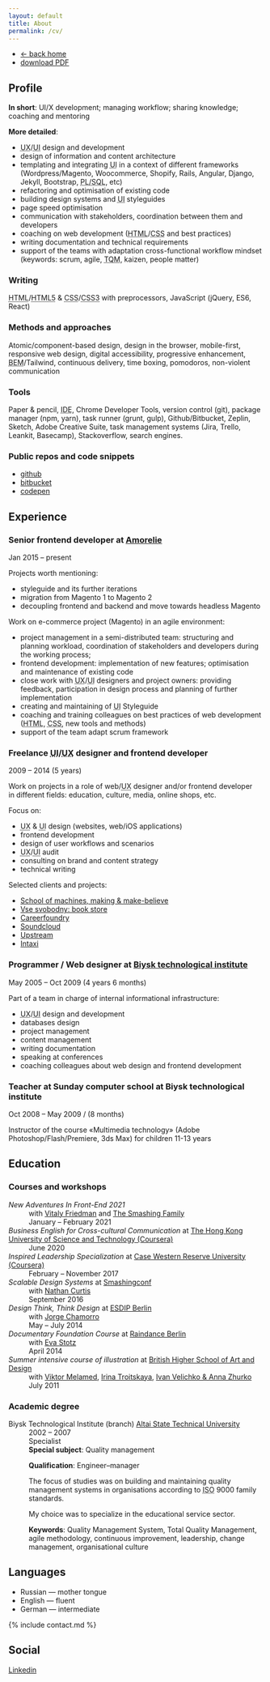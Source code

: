 ```yaml
---
layout: default
title: About
permalink: /cv/
---
```


<nav>
  <ul>
    <li class="nav__item {% if location == '/' or page.layout == 'default' %}active {% endif %}"><a href="/"><span class="icon">&larr; </span>back home</a></li>
    <li class="download"><a href="/tania-abanina-cv.pdf">download PDF</a></li>
  </ul>
</nav>

## Profile

**In short**: UI/X development; managing workflow; sharing knowledge; coaching and mentoring


**More detailed**:

- <abbr title="User Experience">UX</abbr>/<abbr title="User Interface">UI</abbr> design and development
- design of information and content architecture
- templating and integrating <abbr title="User Interface">UI</abbr> in a context of different frameworks (Wordpress/Magento, Woocommerce, Shopify, Rails, Angular, Django, Jekyll, Bootstrap, <abbr title="Procedural Language/Structured Query Language">PL/SQL</abbr>, etc)
- refactoring and optimisation of existing code
- building design systems and <abbr title="User Interface">UI</abbr> styleguides
- page speed optimisation
- communication with stakeholders, coordination between them and developers
- coaching on web development (<abbr title="HyperText Markup Language">HTML</abbr>/<abbr title="Cascading Style Sheets">CSS</abbr> and best practices)
- writing documentation and technical requirements
- support of the teams with adaptation cross-functional workflow mindset (keywords: scrum, agile, <abbr title="Total Quality Management">TQM</abbr>, kaizen, people matter)

### Writing
<abbr title="HyperText Markup Language">HTML</abbr>/<abbr title="HyperText Markup Language Version 5">HTML5</abbr> &amp; <abbr title="Cascading Style Sheets">CSS</abbr>/<abbr title="Cascading Style Sheets, Level 3">CSS3</abbr> with preprocessors, JavaScript (jQuery, ES6, React)

### Methods and approaches
Atomic/component-based design, design in the browser, mobile-first, responsive web design, digital accessibility, progressive enhancement, <abbr title="Block Element Modifier">BEM</abbr>/Tailwind, continuous delivery, time boxing, pomodoros, non-violent communication

### Tools
Paper & pencil, <abbr title="Integrated Development Environment">IDE</abbr>, Chrome Developer Tools, version control (git), package manager (npm, yarn), task runner (grunt, gulp), Github/Bitbucket, Zeplin, Sketch, Adobe Creative Suite, task management systems (Jira, Trello, Leankit, Basecamp), Stackoverflow, search engines.


### Public repos and code snippets
- [github](https://github.com/tataata)
- [bitbucket](https://bitbucket.org/tataata)
- [codepen](http://codepen.io/tataata/)


## Experience

### Senior frontend developer at [Amorelie](https://amorelie.de)
<p class="mute">Jan 2015 &ndash; present</p>

Projects worth mentioning:

- styleguide and its further iterations
- migration from Magento 1 to Magento 2
- decoupling frontend and backend and move towards headless Magento


Work on e-commerce project (Magento) in an agile environment:

- project management in a semi-distributed team: structuring and planning workload, coordination of  stakeholders and developers during the working process;
- frontend development: implementation of new features; optimisation and maintenance of existing code
- close work with <abbr title="User Experience">UX</abbr>/<abbr title="User Interface">UI</abbr> designers and project owners: providing feedback, participation in design process and planning of further implementation
- creating and maintaining of <abbr title="User Interface">UI</abbr> Styleguide
- coaching and training colleagues on best practices of web development (<abbr title="HyperText Markup Language">HTML</abbr>, <abbr title="Cascading Style Sheets">CSS</abbr>, new tools and methods)
- support of the team adapt scrum framework


### Freelance <abbr title="User Interface">UI</abbr>/<abbr title="User Experience">UX</abbr> designer and frontend developer
<p class="mute">2009 &ndash; 2014 (5&nbsp;years)</p>

Work on projects in&nbsp;a&nbsp;role&nbsp;of&nbsp;web/<abbr title="User Experience">UX</abbr> designer and/or frontend developer in&nbsp;different fields: education, culture, media, online shops, etc.

Focus on:
- <abbr title="User Experience">UX</abbr> &amp; <abbr title="User Interface">UI</abbr> design (websites, web/iOS applications)
- frontend development
- design of user workflows and scenarios
- <abbr title="User Experience">UX</abbr>/<abbr title="User Interface">UI</abbr> audit
- consulting on brand and content strategy
- technical writing

Selected clients and projects:

- [School of machines, making &amp; make-believe](http://schoolofma.org/)
- [Vse svobodny: book store](http://vse-svobodny.com/)
- [Careerfoundry](https://careerfoundry.com/)
- [Soundcloud](https://soundcloud.com/)
- [Upstream](http://upstre.am/)
- [Intaxi](http://intaxi.ru/)


### Programmer / Web designer at [Biysk technological institute](http://www.bti.secna.ru)
<p class="mute">May 2005 &ndash; Oct 2009 (4&nbsp;years 6&nbsp;months)</p>

Part of a team in charge of internal informational infrastructure:
- <abbr title="User Experience">UX</abbr>/<abbr title="User Interface">UI</abbr> design and development
- databases design
- project management
- content management
- writing documentation
- speaking at conferences
- coaching colleagues about web design and frontend development


### Teacher at Sunday computer school at&nbsp;Biysk technological institute
<p class="mute">Oct 2008 &ndash; May 2009 / (8 months)</p>

Instructor of&nbsp;the&nbsp;course «Multimedia technology» (Adobe Photoshop/Flash/Premiere, 3ds Max) for children 11-13&nbsp;years


## Education

### Courses and workshops

<dl>
	<dt><em>New Adventures In Front-End 2021</em></dt>
	<dd>with <a href="https://www.smashingmagazine.com/author/vitaly-friedman/">Vitaly Friedman</a> and <a href="https://smashingconf.com/online-workshops">The Smashing Family</a></dd>
	<dd>January &ndash; February 2021</dd>
  <dt><em>Business English for Cross-cultural Communication</em> at <a href="https://www.coursera.org/learn/cross-cultural-communication-business">The Hong Kong University of Science and Technology (Coursera)</a></dt>
	<dd>June 2020</dd>
	<dt><em>Inspired Leadership Specialization</em> at <a href="https://www.coursera.org/specializations/inspired-leadership">Case Western Reserve University (Coursera)</a></dt>
	<dd>February &ndash; November 2017</dd>
  <dt><em>Scalable Design Systems</em> at <a href="https://smashingconf.com/">Smashingconf</a></dt>
	<dd>with <a href="https://medium.com/@nathanacurtis">Nathan Curtis</a></dd>
	<dd>September 2016</dd>
	<dt><em>Design Think, Think Design</em> at <a href="http://esdipberlin.com/">ESDIP Berlin</a></dt>
	<dd>with <a href="http://jorgechamorro.es">Jorge Chamorro</a></dd>
	<dd>May &ndash; July 2014</dd>
	<dt><em>Documentary Foundation Course</em> at <a href="http://www.raindance.org/berlin/">Raindance Berlin</a></dt>
	<dd>with <a href="http://www.evastotz.com/">Eva Stotz</a></dd>
	<dd>April 2014</dd>
	<dt><em>Summer intensive course of&nbsp;illustration</em> at&nbsp;<a href="http://www.britishdesign.ru/?lang=eng">British Higher School of&nbsp;Art and Design</a></dt>
	<dd>with <a href="http://mlmd.ru/">Viktor Melamed</a>, <a href="http://irtroit.com/">Irina Troitskaya</a>, <a href="http://shuka.ru/">Ivan Velichko & Anna Zhurko</a></dd>
	<dd>July 2011</dd>
</dl>

### Academic degree

<dl>
	<dt>Biysk Technological Institute (branch) <a href="http://www.en.altstu.ru/">Altai State Technical University</a></dt>
	<dd class="mute">2002 &ndash; 2007</dd>
	<dd>Specialist</dd>
	<dd><strong>Special subject</strong>: Quality management</dd>
	<dd><p><strong>Qualification</strong>: Engineer&ndash;manager</p></dd>
	<dd>
		<p>The focus of studies was on building and maintaining quality management systems in organisations according to <abbr title="International Organization for Standardization">ISO</abbr> 9000 family
standards.</p>
		<p>My choice was to specialize in the educational service sector.</p>
	</dd>
	<dd><strong>Keywords</strong>: Quality Management System, Total Quality Management, agile methodology, continuous improvement, leadership, change management, organisational culture</dd>
</dl>


## Languages
- Russian &mdash; mother tongue
- English &mdash; fluent
- German &mdash; intermediate


{% include contact.md %}


## Social

<a href="http://www.linkedin.com/in/taniaabanina">Linkedin</a>

<!-- <a href="http://taniaabanina.moikrug.ru/">Мойкруг</a> -->

